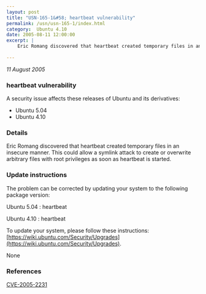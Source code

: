 ```yaml
---
layout: post
title: "USN-165-1&#58; heartbeat vulnerability"
permalink: /usn/usn-165-1/index.html
category:  Ubuntu 4.10
date: 2005-08-11 12:00:00
excerpt: |
    Eric Romang discovered that heartbeat created temporary files in an insecure manner. This could allow a symlink attack to create or overwrite arbitrary files with root privileges as soon as heartbeat is started.
    
--- 
```

 
 

*11 August 2005*

### heartbeat vulnerability

A security issue affects these releases of Ubuntu and its derivatives:

* Ubuntu 5.04
* Ubuntu 4.10

### Details

Eric Romang discovered that heartbeat created temporary files in an insecure manner. This could allow a symlink attack to create or overwrite arbitrary files with root privileges as soon as heartbeat is started.

### Update instructions

The problem can be corrected by updating your system to the following package version:

Ubuntu 5.04
 : heartbeat 

Ubuntu 4.10
 : heartbeat 

To update your system, please follow these instructions: [https://wiki.ubuntu.com/Security/Upgrades](https://wiki.ubuntu.com/Security/Upgrades).

None

### References

 
 [CVE-2005-2231](http://people.ubuntu.com/~ubuntu-security/cve/CVE-2005-2231)
 


